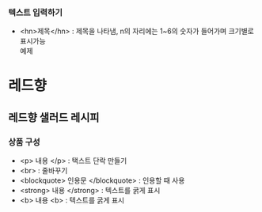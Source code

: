 ### 텍스트 입력하기

* \<hn>제목\</hn\> : 제목을 나타냄, n의 자리에는 1~6의 숫자가 들어가며 크기별로 표시가능    
예제    
    
<h1>레드향</h1>     
<h2>레드향 샐러드 레시피</h2>    
<h3>상품 구성</h3>    
    

* \<p\> 내용 \</p\> : 택스트 단락 만들기
* \<br\> : 줄바꾸기
* \<blockquote\> 인용문 \</blockquote\> : 인용할 때 사용
* \<strong\> 내용 \</strong\> : 텍스트를 굵게 표시
* \<b\> 내용 \<b\> : 텍스트를 굵게 표시

